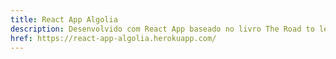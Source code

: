 ```yaml
---
title: React App Algolia
description: Desenvolvido com React App baseado no livro The Road to learn React e publicado no Heroku.
href: https://react-app-algolia.herokuapp.com/
---
```

